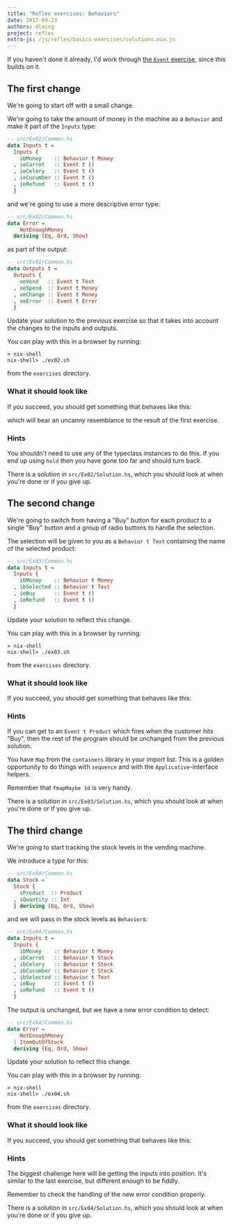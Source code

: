 ```yaml
---
title: "Reflex exercises: Behaviors"
date: 2017-09-23
authors: dlaing
project: reflex
extra-js: /js/reflex/basics-exercises/solutions.min.js
---
```


If you haven't done it already, I'd work through [the `Event` exercise](../events/), since this builds on it.

## The first change

We're going to start off with a small change.

We're going to take the amount of money in the machine as a `Behavior` and make it part of the `Inputs` type:
```haskell
-- src/Ex02/Common.hs
data Inputs t =
  Inputs {
    ibMoney    :: Behavior t Money
  , ieCarrot   :: Event t ()
  , ieCelery   :: Event t ()
  , ieCucumber :: Event t ()
  , ieRefund   :: Event t ()
  }
```
and we're going to use a more descriptive error type:
```haskell
-- src/Ex02/Common.hs
data Error =
    NotEnoughMoney
  deriving (Eq, Ord, Show)
```
as part of the output:
```haskell
-- src/Ex02/Common.hs
data Outputs t =
  Outputs {
    oeVend   :: Event t Text
  , oeSpend  :: Event t Money
  , oeChange :: Event t Money
  , oeError  :: Event t Error
  }
```

Update your solution to the previous exercise so that it takes into account the changes to the inputs and outputs.

You can play with this in a browser by running:
```
> nix-shell
nix-shell> ./ex02.sh
```
from the `exercises` directory.

### What it should look like

If you succeed, you should get something that behaves like this:

<div id="ex02"></div>

which will bear an uncanny resemblance to the result of the first exercise.

### Hints

You shouldn't need to use any of the typeclass instances to do this.
If you end up using `hold` then you have gone too far and should turn back.

There is a solution in `src/Ex02/Solution.hs`, which you should look at when you're done or if you give up.

## The second change

We're going to switch from having a "Buy" button for each product to a single "Buy" button and a group of radio buttons to handle the selection.

The selection will be given to you as a `Behavior t Text` containing the name of the selected product:
```haskell
-- src/Ex03/Common.hs
data Inputs t =
  Inputs {
    ibMoney    :: Behavior t Money
  , ibSelected :: Behavior t Text
  , ieBuy      :: Event t ()
  , ieRefund   :: Event t ()
  }
```

Update your solution to reflect this change.

You can play with this in a browser by running:
```
> nix-shell
nix-shell> ./ex03.sh
```
from the `exercises` directory.

### What it should look like

If you succeed, you should get something that behaves like this:

<div id="ex03"></div>

### Hints

If you can get to an `Event t Product` which fires when the customer hits "Buy", then the rest of the program should be unchanged from the previous solution.

You have `Map` from the `containers` library in your import list.
This is a golden opportunity to do things with `sequence` and with the `Applicative`-interface helpers.

Remember that `fmapMaybe id` is very handy.

There is a solution in `src/Ex03/Solution.hs`, which you should look at when you're done or if you give up.

## The third change

We're going to start tracking the stock levels in the vending machine.

We introduce a type for this:
```haskell
-- src/Ex04/Common.hs
data Stock =
  Stock {
    sProduct  :: Product
  , sQuantity :: Int
  } deriving (Eq, Ord, Show)
```
and we will pass in the stock levels as `Behavior`s:
```haskell
-- src/Ex04/Common.hs
data Inputs t =
  Inputs {
    ibMoney    :: Behavior t Money
  , ibCarrot   :: Behavior t Stock
  , ibCelery   :: Behavior t Stock
  , ibCucumber :: Behavior t Stock
  , ibSelected :: Behavior t Text
  , ieBuy      :: Event t ()
  , ieRefund   :: Event t ()
  }
```

The output is unchanged, but we have a new error condition to detect:
```haskell
-- src/Ex04/Common.hs
data Error =
    NotEnoughMoney
  | ItemOutOfStock
  deriving (Eq, Ord, Show)
```

Update your solution to reflect this change.

You can play with this in a browser by running:
```
> nix-shell
nix-shell> ./ex04.sh
```
from the `exercises` directory.

### What it should look like

If you succeed, you should get something that behaves like this:

<div id="ex04"></div>

### Hints

The biggest challenge here will be getting the inputs into position.
It's similar to the last exercise, but different enough to be fiddly.

Remember to check the handling of the new error condition properly.

There is a solution in `src/Ex04/Solution.hs`, which you should look at when you're done or if you give up.
